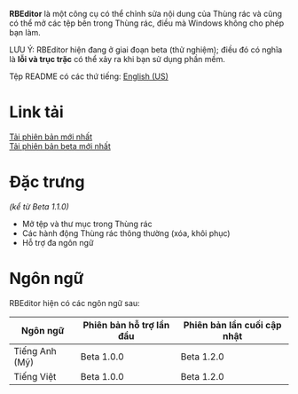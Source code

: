 **RBEditor** là một công cụ có thể chỉnh sửa nội dung của Thùng rác và cũng có thể mở các tệp bên trong Thùng rác, điều mà Windows không cho phép bạn làm.

LƯU Ý: RBEditor hiện đang ở giai đoạn beta (thử nghiệm); điều đó có nghĩa là **lỗi và trục trặc** có thể xảy ra khi bạn sử dụng phần mềm.

Tệp README có các thứ tiếng: [English (US)](https://github.com/gamingwithevets/rbeditor/blob/main/README.md)

# Link tải
[Tải phiên bản mới nhất](../../releases/latest)  
[Tải phiên bản beta mới nhất](../../releases/tag/b1.2.0)

# Đặc trưng
*(kể từ Beta 1.1.0)*
- Mở tệp và thư mục trong Thùng rác
- Các hành động Thùng rác thông thường (xóa, khôi phục)
- Hỗ trợ đa ngôn ngữ

# Ngôn ngữ
RBEditor hiện có các ngôn ngữ sau:

| Ngôn ngữ | Phiên bản hỗ trợ lần đầu | Phiên bản lần cuối cập nhật |
|--|--|--|
| Tiếng Anh (Mỹ) | Beta 1.0.0 | Beta 1.2.0 |
| Tiếng Việt | Beta 1.0.0 | Beta 1.2.0 |

